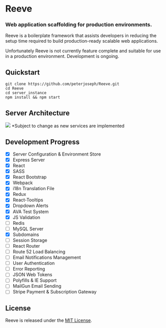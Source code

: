 ![]()

# Reeve

### Web application scaffolding for production environments.

Reeve is a boilerplate framework that assists developers in reducing the setup time required to build production-ready scalable web applications.

Unfortunately Reeve is not currently feature complete and suitable for use in a production environment. Development is ongoing.

## Quickstart

```
git clone https://github.com/peterjoseph/Reeve.git
cd Reeve
cd server_instance
npm install && npm start
```

## Server Architecture

![](https://i.imgur.com/NUYlFdg.jpg)
\*Subject to change as new services are implemented

## Development Progress

* [x] Server Configuration & Environment Store
* [x] Express Server
* [x] React
* [x] SASS
* [x] React Bootstrap
* [x] Webpack
* [x] i18n Translation File
* [x] Redux
* [x] React-Tooltips
* [x] Dropdown Alerts
* [x] AVA Test System
* [x] JS Validation
* [ ] Redis
* [ ] MySQL Server
* [x] Subdomains
* [ ] Session Storage
* [ ] React Router
* [ ] Route 52 Load Balancing
* [ ] Email Notifications Management
* [ ] User Authentication
* [ ] Error Reporting
* [ ] JSON Web Tokens
* [ ] Polyfills & IE Support
* [ ] MailGun Email Sending
* [ ] Stripe Payment & Subscription Gateway

## License

Reeve is released under the [MIT License](http://www.opensource.org/licenses/MIT).
